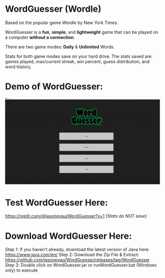 # **WordGuesser (Wordle)**

Based on the popular game *Wordle* by New York Times.

WordGuesser is a **fun**, **simple**, and **lightweight** game that can be played on a computer **without a connection**.

There are two game modes: **Daily** & **Unlimited** Words. 

Stats for both game modes save on your hard drive.
The stats saved are: games played, max/current streak, win percent, guess distribution, and word history.


# **Demo of WordGuesser:**

![jasonpyau](https://github.com/jasonpyau/WordGuesser/blob/19f67d7f9b1d29376ca2d35cf721664dc0ec1f7d/WordGuesser_DEMO.gif)

# **Test WordGuesser Here:**
https://replit.com/@jasonpyau/WordGuesser?v=1 *(Stats do NOT save)* 

# **Download WordGuesser Here:**
Step 1: If you haven't already, download the latest version of Java here: https://www.java.com/en/
Step 2: Download the Zip File & Extract: https://github.com/jasonpyau/WordGuesser/releases/tag/WordGuesser
Step 3: Double click on WordGuesser.jar or runWordGuesser.bat (Windows only) to execute

